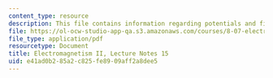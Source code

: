 ```yaml
---
content_type: resource
description: This file contains information regarding potentials and fields.
file: https://ol-ocw-studio-app-qa.s3.amazonaws.com/courses/8-07-electromagnetism-ii-fall-2012/e41ad0b285a2c825fe8909aff2a8dee5_MIT8_07F12_ln15.pdf
file_type: application/pdf
resourcetype: Document
title: Electromagnetism II, Lecture Notes 15
uid: e41ad0b2-85a2-c825-fe89-09aff2a8dee5
---
```

